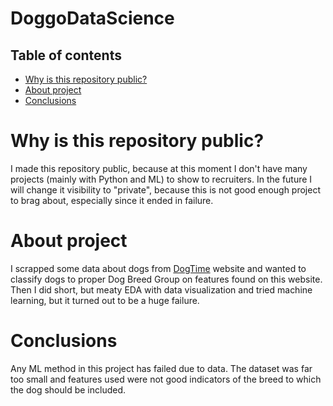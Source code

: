 # DoggoDataScience

## Table of contents
* [Why is this repository public?](#why-is-this-repository-public?)
* [About project](#about-project)
* [Conclusions](#conclusion)

# Why is this repository public?

I made this repository public, because at this moment I don't have many projects (mainly with Python and ML) to show to recruiters. In the future I will change it visibility to "private", because this is not good enough project to brag about, especially since it ended in failure.

# About project

I scrapped some data about dogs from [DogTime](https://dogtime.com/dog-breeds/profiles) website and wanted to classify dogs to proper Dog Breed Group on features found on this website. Then I did short, but meaty EDA with data visualization and tried machine learning, but it turned out to be a huge failure.

# Conclusions

Any ML method in this project has failed due to data. The dataset was far too small and features used were not good indicators of the breed to which the dog should be included.  

